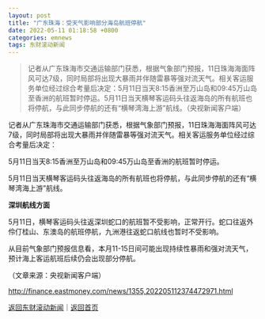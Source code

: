 ```yaml
---
layout: post
title: "广东珠海：受天气影响部分海岛航班停航"
date: 2022-05-11 01:18:58 +0800
categories: emnews
tags: 东财滚动新闻
---
```

> 记者从广东珠海市交通运输部门获悉，根据气象部门预报，11日珠海海面阵风可达7级，同时局部将出现大暴雨并伴随雷暴等强对流天气。相关客运服务单位经过综合考量后决定：5月11日当天8:15香洲至万山岛和09:45万山岛至香洲的航班暂时停运。5月11日当天横琴客运码头往返海岛的所有航班也将停航，与此同步停航的还有“横琴湾海上游”航线。（央视新闻客户端）

<p>记者从广东珠海市交通运输部门获悉，根据气象部门预报，11日珠海海面阵风可达7级，同时局部将出现大暴雨并伴随雷暴等强对流天气。相关客运服务单位经过综合考量后决定：</p><p>5月11日当天8:15香洲至万山岛和09:45万山岛至香洲的航班暂时停运。</p><p>5月11日当天横琴客运码头往返海岛的所有航班也将停航，与此同步停航的还有“横琴湾海上游”航线。</p><p><strong>深圳航线方面</strong></p><p>5月11日，横琴客运码头往返深圳蛇口的航班暂不受影响，正常开行。蛇口往返外伶仃桂山、东澳岛的航班停航，九洲港往返蛇口航线也暂时不受影响。</p><p>从目前气象部门预报信息看，本月11-15日间可能出现持续性暴雨和强对流天气，预计海上客运航班后续仍会出现部分停航。</p><p class="em_media">（文章来源：央视新闻客户端）</p>

<http://finance.eastmoney.com/news/1355,202205112374472971.html>

[返回东财滚动新闻](//finews.withounder.com/emnews/)｜[返回首页](//finews.withounder.com/)